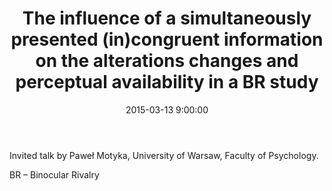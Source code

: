 ﻿---
layout: post
title:  "The influence of a simultaneously presented (in)congruent information on the alterations changes and perceptual availability in a BR study"
date:   2015-03-13 9:00:00
image: /images/6.jpg
---

Invited talk by Paweł Motyka, University of Warsaw, Faculty of Psychology.

BR – Binocular Rivalry

